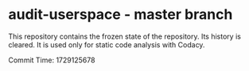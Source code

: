 # audit-userspace - master branch

This repository contains the frozen state of the repository.
Its history is cleared. It is used only for static code
analysis with Codacy.

Commit Time: 1729125678